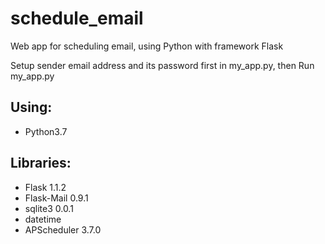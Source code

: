 # schedule_email
Web app for scheduling email, using Python with framework Flask

Setup sender email address and its password first in my_app.py, then
Run my_app.py

Using:
------
- Python3.7

Libraries:
---------
- Flask 1.1.2
- Flask-Mail 0.9.1
- sqlite3 0.0.1
- datetime
- APScheduler 3.7.0
